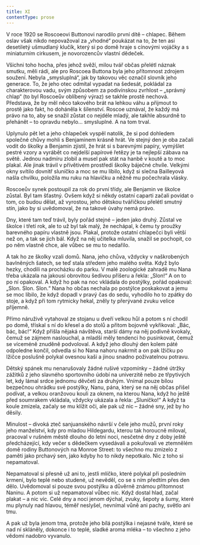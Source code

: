```yaml
---
title: XI
contentType: prose
---
```


V roce 1920 se Roscoeovi Buttonovi narodilo první dítě – chlapec. Během oslav však nikdo nepovažoval za „vhodné“ poukázat na to, že ten asi desetiletý ušmudlaný klučík, který si po domě hraje s cínovými vojáčky a s miniaturním cirkusem, je novorozencův vlastní dědeček.

  

Všichni toho hocha, přes jehož svěží, milou tvář občas přelétl náznak smutku, měli rádi, ale pro Roscoea Buttona byla jeho přítomnost zdrojem soužení. Nebyla „smysluplná“, jak by takovou věc označil slovník jeho generace. To, že jeho otec odmítal vypadat na šedesát, pokládal za charakterovou vadu, svým způsobem za podivínskou zvrhlost – „správný chlap“ (to byl Roscoeův oblíbený výraz) se takhle prostě nechová. Představa, že by měl něco takového brát na lehkou váhu a přijmout to prostě jako fakt, ho doháněla k šílenství. Roscoe uznával, že každý má právo na to, aby se snažil zůstat co nejdéle mladý, ale takhle absurdně to přehánět – to opravdu nebylo… smysluplné. A na tom trval.

Uplynulo pět let a jeho chlapeček vyspěl natolik, že si pod dohledem společné chůvy mohli s Benjaminem krásně hrát. Ve stejný den je oba začali vodit do školky a Benjamin zjistil, že hrát si s barevnými papíry, vymýšlet pestré vzory a vyrábět co nejdelší papírové řetězy je ta nejlepší zábava na světě. Jednou nadmíru zlobil a musel pak stát na hanbě v koutě a to moc plakal. Ale jinak trávil v přívětivém prostředí školky báječné chvíle. Velkými okny svítilo dovnitř sluníčko a moc se mu líbilo, když si slečna Bailleyová našla chvilku, položila mu ruku na hlavičku a něžně mu počechrala vlásky.

Roscoeův synek postoupil za rok do první třídy, ale Benjamin ve školce zůstal. Byl tam šťastný. Ovšem když si někdy ostatní caparti začali povídat o tom, co budou dělat, až vyrostou, jeho dětskou tvářičkou přelétl smutný stín, jako by si uvědomoval, že na takové úvahy nemá právo.

Dny, které tam teď trávil, byly pořád stejné – jeden jako druhý. Zůstal ve školce i třetí rok, ale to už byl tak malý, že nechápal, k čemu ty proužky barevného papíru vlastně jsou. Plakal, protože ostatní chlapečci byli větší než on, a tak se jich bál. Když na něj učitelka mluvila, snažil se pochopit, co po něm vlastně chce, ale vůbec se mu to nedařilo.

A tak ho ze školky vzali domů. Nana, jeho chůva, vždycky v naškrobených bavlněných šatech, se teď stala středem jeho malého světa. Když bylo hezky, chodili na procházku do parku. V malé zoologické zahradě mu Nana třeba ukázala na jakousi obrovitou šedivou příšeru a řekla: „Slon!“ A on to po ní opakoval. A když ho pak na noc vkládala do postýlky, pořád opakoval: „Slon. Slon. Slon.“ Nana ho občas nechala po postýlce poskakovat a jemu se moc líbilo, že když dopadl v pravý čas do sedu, vyhodilo ho to zpátky do stoje, a když při tom rytmicky hekal, zněly ty přerývané zvuku velice příjemně.

Přímo náruživě vytahoval ze stojanu u dveří velkou hůl a potom s ní chodil po domě, třískal s ní do křesel a do stolů a přitom bojovně vykřikoval: „Bác, bác, bác!“ Když přišla nějaká návštěva, starší dámy na něj podivně kvokaly, čemuž se zájmem naslouchal, a mladší měly tendenci ho pusinkovat, čemuž se víceméně znuděně podvoloval. A když jeho dlouhý den kolem páté odpoledne končil, odvedla si ho Nana nahoru nakrmit a on pak lžičku po lžičce poslušně polykal ovesnou kaši a jinou snadno poživatelnou potravu.

Dětský spánek mu nenarušovaly žádné rušivé vzpomínky – žádné útržky zážitků z jeho slavného sportovního údobí na univerzitě nebo ze třpytivých let, kdy lámal srdce jednomu děvčeti za druhým. Vnímal pouze bílou bezpečnou ohrádku své postýlky, Nanu, pána, který se na něj občas přišel podívat, a velkou oranžovou kouli za oknem, na kterou Nana, když ho ještě před soumrakem vkládala, vždycky ukázala a řekla: „Sluníčko!“ A když ta koule zmizela, začaly se mu klížit oči, ale pak už nic – žádné sny, jež by ho děsily.

Minulost – divoká zteč sanjuanského návrší v čele jeho mužů, první roky jeho manželství, kdy pro mladou Hildegardu, kterou tak horoucně miloval, pracoval v rušném městě dlouho do letní noci, nesčetné dny z doby ještě předcházející, kdy večer s dědečkem vysedávali a pokuřovali ve ztemnělém domě rodiny Buttonových na Monroe Street: to všechno mu zmizelo z paměti jako prchavý sen, jako kdyby ho to nikdy nepotkalo. Nic z toho si nepamatoval.

Nepamatoval si přesně už ani to, jestli mlíčko, které polykal při posledním krmení, bylo teplé nebo studené, už nevěděl, co se s ním předtím přes den dělo. Uvědomoval si pouze svou postýlku a důvěrně známou přítomnost Naninu. A potom si už nepamatoval vůbec nic. Když dostal hlad, začal plakat – a nic víc. Celé dny a noci jenom dýchal, zvuky, šepoty a šumy, které mu plynuly nad hlavou, téměř neslyšel, nevnímal vůně ani pachy, světlo ani tmu.

A pak už byla jenom tma, protože jeho bílá postýlka i nejasné tváře, které se nad ní skláněly, dokonce i to teplé, sladké aroma mléka – to všechno z jeho vědomí nadobro vyvanulo.
